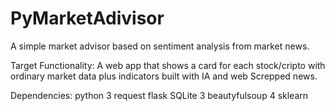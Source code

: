 # PyMarketAdivisor
A simple market advisor based on sentiment analysis from market news.

Target Functionality:
A web app that shows a card for each stock/cripto with ordinary market data plus indicators built with IA and web Screpped news.

Dependencies:
python 3
request
flask
SQLite 3
beautyfulsoup 4
sklearn

